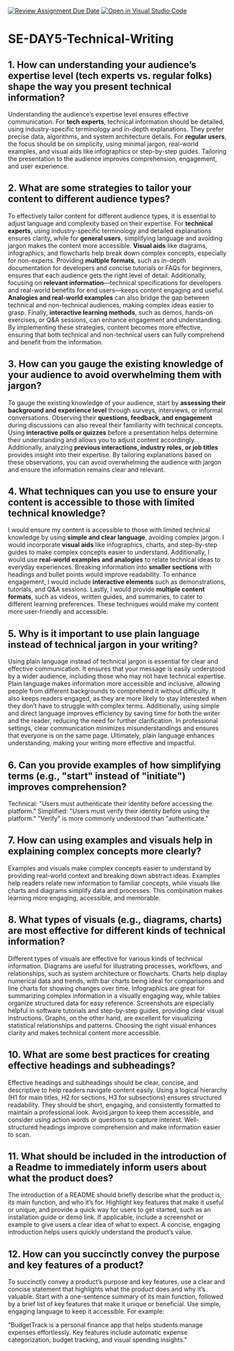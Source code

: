 [![Review Assignment Due Date](https://classroom.github.com/assets/deadline-readme-button-22041afd0340ce965d47ae6ef1cefeee28c7c493a6346c4f15d667ab976d596c.svg)](https://classroom.github.com/a/zsAR-pyY)
[![Open in Visual Studio Code](https://classroom.github.com/assets/open-in-vscode-2e0aaae1b6195c2367325f4f02e2d04e9abb55f0b24a779b69b11b9e10269abc.svg)](https://classroom.github.com/online_ide?assignment_repo_id=18763023&assignment_repo_type=AssignmentRepo)
# SE-DAY5-Technical-Writing
## 1. How can understanding your audience’s expertise level (tech experts vs. regular folks) shape the way you present technical information?
Understanding the audience’s expertise level ensures effective communication. For **tech experts**, technical information should be detailed, using industry-specific terminology and in-depth explanations. They prefer precise data, algorithms, and system architecture details. For **regular users**, the focus should be on simplicity, using minimal jargon, real-world examples, and visual aids like infographics or step-by-step guides. Tailoring the presentation to the audience improves comprehension, engagement, and user experience.

## 2. What are some strategies to tailor your content to different audience types?
To effectively tailor content for different audience types, it is essential to adjust language and complexity based on their expertise. For **technical experts**, using industry-specific terminology and detailed explanations ensures clarity, while for **general users**, simplifying language and avoiding jargon makes the content more accessible. **Visual aids** like diagrams, infographics, and flowcharts help break down complex concepts, especially for non-experts. Providing **multiple formats**, such as in-depth documentation for developers and concise tutorials or FAQs for beginners, ensures that each audience gets the right level of detail. Additionally, focusing on **relevant information**—technical specifications for developers and real-world benefits for end users—keeps content engaging and useful. **Analogies and real-world examples** can also bridge the gap between technical and non-technical audiences, making complex ideas easier to grasp. Finally, **interactive learning methods**, such as demos, hands-on exercises, or Q&A sessions, can enhance engagement and understanding. By implementing these strategies, content becomes more effective, ensuring that both technical and non-technical users can fully comprehend and benefit from the information.

## 3. How can you gauge the existing knowledge of your audience to avoid overwhelming them with jargon?
To gauge the existing knowledge of your audience, start by **assessing their background and experience level** through surveys, interviews, or informal conversations. Observing their **questions, feedback, and engagement** during discussions can also reveal their familiarity with technical concepts. Using **interactive polls or quizzes** before a presentation helps determine their understanding and allows you to adjust content accordingly. Additionally, analyzing **previous interactions, industry roles, or job titles** provides insight into their expertise. By tailoring explanations based on these observations, you can avoid overwhelming the audience with jargon and ensure the information remains clear and relevant.

## 4. What techniques can you use to ensure your content is accessible to those with limited technical knowledge?
I would ensure my content is accessible to those with limited technical knowledge by using **simple and clear language**, avoiding complex jargon. I would incorporate **visual aids** like infographics, charts, and step-by-step guides to make complex concepts easier to understand. Additionally, I would use **real-world examples and analogies** to relate technical ideas to everyday experiences. Breaking information into **smaller sections** with headings and bullet points would improve readability. To enhance engagement, I would include **interactive elements** such as demonstrations, tutorials, and Q&A sessions. Lastly, I would provide **multiple content formats**, such as videos, written guides, and summaries, to cater to different learning preferences. These techniques would make my content more user-friendly and accessible.

## 5. Why is it important to use plain language instead of technical jargon in your writing?
Using plain language instead of technical jargon is essential for clear and effective communication. It ensures that your message is easily understood by a wider audience, including those who may not have technical expertise. Plain language makes information more accessible and inclusive, allowing people from different backgrounds to comprehend it without difficulty. It also keeps readers engaged, as they are more likely to stay interested when they don’t have to struggle with complex terms. Additionally, using simple and direct language improves efficiency by saving time for both the writer and the reader, reducing the need for further clarification. In professional settings, clear communication minimizes misunderstandings and ensures that everyone is on the same page. Ultimately, plain language enhances understanding, making your writing more effective and impactful.

## 6. Can you provide examples of how simplifying terms (e.g., "start" instead of "initiate") improves comprehension?
Technical: "Users must authenticate their identity before accessing the platform."
Simplified: "Users must verify their identity before using the platform."
"Verify" is more commonly understood than "authenticate."
## 7. How can using examples and visuals help in explaining complex concepts more clearly?
Examples and visuals make complex concepts easier to understand by providing real-world context and breaking down abstract ideas. Examples help readers relate new information to familiar concepts, while visuals like charts and diagrams simplify data and processes. This combination makes learning more engaging, accessible, and memorable. 

## 8. What types of visuals (e.g., diagrams, charts) are most effective for different kinds of technical information?
Different types of visuals are effective for various kinds of technical information. Diagrams are useful for illustrating processes, workflows, and relationships, such as system architecture or flowcharts. Charts help display numerical data and trends, with bar charts being ideal for comparisons and line charts for showing changes over time. Infographics are great for summarizing complex information in a visually engaging way, while tables organize structured data for easy reference. Screenshots are especially helpful in software tutorials and step-by-step guides, providing clear visual instructions. Graphs, on the other hand, are excellent for visualizing statistical relationships and patterns. Choosing the right visual enhances clarity and makes technical content more accessible. 

## 10. What are some best practices for creating effective headings and subheadings?
Effective headings and subheadings should be clear, concise, and descriptive to help readers navigate content easily. Using a logical hierarchy (H1 for main titles, H2 for sections, H3 for subsections) ensures structured readability. They should be short, engaging, and consistently formatted to maintain a professional look. Avoid jargon to keep them accessible, and consider using action words or questions to capture interest. Well-structured headings improve comprehension and make information easier to scan. 

## 11. What should be included in the introduction of a Readme to immediately inform users about what the product does?
The introduction of a README should briefly describe what the product is, its main function, and who it’s for. Highlight key features that make it useful or unique, and provide a quick way for users to get started, such as an installation guide or demo link. If applicable, include a screenshot or example to give users a clear idea of what to expect. A concise, engaging introduction helps users quickly understand the product’s value.

## 12. How can you succinctly convey the purpose and key features of a product?
To succinctly convey a product’s purpose and key features, use a clear and concise statement that highlights what the product does and why it’s valuable. Start with a one-sentence summary of its main function, followed by a brief list of key features that make it unique or beneficial. Use simple, engaging language to keep it accessible. For example:

"BudgetTrack is a personal finance app that helps students manage expenses effortlessly. Key features include automatic expense categorization, budget tracking, and visual spending insights."
